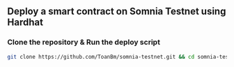 ## Deploy a smart contract on Somnia Testnet using Hardhat
### Clone the repository & Run the deploy script
```Bash
git clone https://github.com/ToanBm/somnia-testnet.git && cd somnia-testnet && chmod +x contract.sh && ./contract.sh
```

